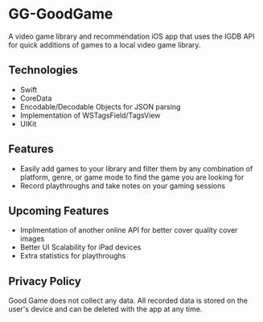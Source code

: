 # GG-GoodGame
A video game library and recommendation iOS app that uses the IGDB API for quick additions of games to a local video game library. 
## Technologies
* Swift
* CoreData
* Encodable/Decodable Objects for JSON parsing
* Implementation of WSTagsField/TagsView
* UIKit
## Features
* Easily add games to your library and filter them by any combination of platform, genre, or game mode to find the game you are looking for
* Record playthroughs and take notes on your gaming sessions
## Upcoming Features
* Implmentation of another online API for better cover quality cover images
* Better UI Scalability for iPad devices
* Extra statistics for playthroughs
## Privacy Policy
Good Game does not collect any data. All recorded data is stored on the user's device and can be deleted with the app at any time.

